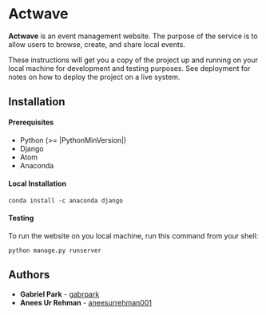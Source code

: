 # Actwave

**Actwave** is an event management website. The purpose of the service is to allow users to browse, create, and share local events.

These instructions will get you a copy of the project up and running on your local machine for development and testing purposes. See deployment for notes on how to deploy the project on a live system.

Installation
------------

#### Prerequisites


- Python (>= |PythonMinVersion|)
- Django
- Atom
- Anaconda

#### Local Installation

```
conda install -c anaconda django
```

#### Testing

To run the website on you local machine, run this command from your shell:

```
python manage.py runserver
```

Authors
-------

* **Gabriel Park** - [gabrpark](https://github.com/gabrpark)
* **Anees Ur Rehman** - [aneesurrehman001](https://github.com/aneesurrehman001)
